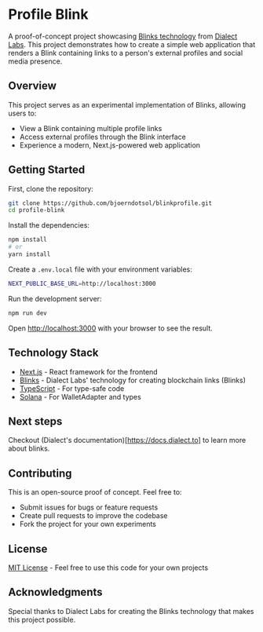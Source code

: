 # Profile Blink

A proof-of-concept project showcasing [Blinks technology](https://github.com/dialectlabs) from [Dialect Labs](https://dialect.to). This project demonstrates how to create a simple web application that renders a Blink containing links to a person's external profiles and social media presence.

## Overview

This project serves as an experimental implementation of Blinks, allowing users to:

- View a Blink containing multiple profile links
- Access external profiles through the Blink interface
- Experience a modern, Next.js-powered web application

## Getting Started

First, clone the repository:

```bash
git clone https://github.com/bjoerndotsol/blinkprofile.git
cd profile-blink
```

Install the dependencies:

```bash
npm install
# or
yarn install
```

Create a `.env.local` file with your environment variables:

```bash
NEXT_PUBLIC_BASE_URL=http://localhost:3000
```

Run the development server:

```bash
npm run dev
```

Open [http://localhost:3000](http://localhost:3000) with your browser to see the result.

## Technology Stack

- [Next.js](https://nextjs.org) - React framework for the frontend
- [Blinks](https://github.com/dialectlabs) - Dialect Labs' technology for creating blockchain links (Blinks)
- [TypeScript](https://www.typescriptlang.org/) - For type-safe code
- [Solana](https://solana.com) - For WalletAdapter and types

## Next steps

Checkout (Dialect's documentation)[https://docs.dialect.to] to learn more about blinks.

## Contributing

This is an open-source proof of concept. Feel free to:

- Submit issues for bugs or feature requests
- Create pull requests to improve the codebase
- Fork the project for your own experiments

## License

[MIT License](LICENSE) - Feel free to use this code for your own projects

## Acknowledgments

Special thanks to Dialect Labs for creating the Blinks technology that makes this project possible.

